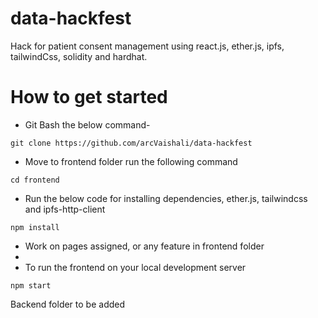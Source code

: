 # data-hackfest

Hack for patient consent management using react.js, ether.js, ipfs, tailwindCss, solidity and hardhat.

# How to get started

- Git Bash the below command-
```
git clone https://github.com/arcVaishali/data-hackfest
```

- Move to frontend folder run the following command 
```
cd frontend
```

- Run the below code for installing dependencies, ether.js, tailwindcss and ipfs-http-client
```
npm install
```

- Work on pages assigned, or any feature in frontend folder
- 
- To run the frontend on your local development server
```
npm start
```

Backend folder to be added

